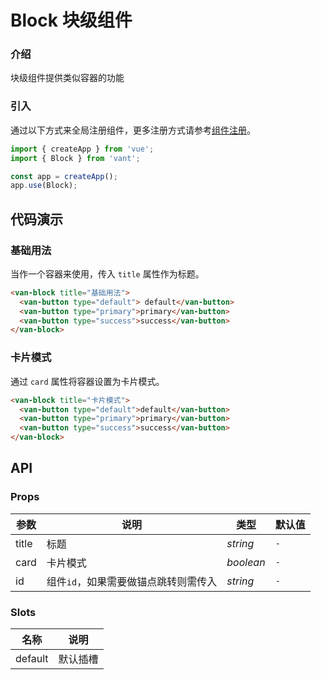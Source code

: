 # Block 块级组件

### 介绍

块级组件提供类似容器的功能

### 引入

通过以下方式来全局注册组件，更多注册方式请参考[组件注册](#/zh-CN/advanced-usage#zu-jian-zhu-ce)。

```js
import { createApp } from 'vue';
import { Block } from 'vant';

const app = createApp();
app.use(Block);
```

## 代码演示

### 基础用法

当作一个容器来使用，传入 `title` 属性作为标题。

```html
<van-block title="基础用法">
  <van-button type="default"> default</van-button>
  <van-button type="primary">primary</van-button>
  <van-button type="success">success</van-button>
</van-block>
```

### 卡片模式

通过 `card` 属性将容器设置为卡片模式。

```html
<van-block title="卡片模式">
  <van-button type="default">default</van-button>
  <van-button type="primary">primary</van-button>
  <van-button type="success">success</van-button>
</van-block>
```

## API

### Props

| 参数  | 说明                                 | 类型      | 默认值 |
| ----- | ------------------------------------ | --------- | ------ |
| title | 标题                                 | _string_  | `-`    |
| card  | 卡片模式                             | _boolean_ | `-`    |
| id    | 组件`id`，如果需要做锚点跳转则需传入 | _string_  | `-`    |

### Slots

| 名称    | 说明     |
| ------- | -------- |
| default | 默认插槽 |
